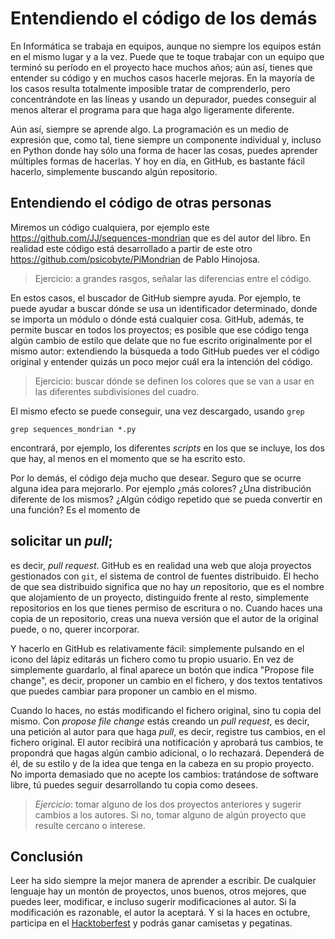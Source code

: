 # Entendiendo el código de los demás

En Informática se trabaja en equipos, aunque no siempre los equipos
están en el mismo lugar y a la vez. Puede que te toque trabajar con un
equipo que terminó su período en el proyecto hace muchos años; aún
así, tienes que entender su código y en muchos casos hacerle
mejoras. En la mayoría de los casos resulta totalmente imposible
tratar de comprenderlo, pero concentrándote en las líneas y usando un
depurador, puedes conseguir al menos alterar el programa para que haga
algo ligeramente diferente.

Aún así, siempre se aprende algo. La programación es un medio de
expresión que, como tal, tiene siempre un componente individual y,
incluso en Python donde hay sólo una forma de hacer las cosas, puedes
aprender múltiples formas de hacerlas. Y hoy en día, en GitHub, es
bastante fácil hacerlo, simplemente buscando algún repositorio.

## Entendiendo el código de otras personas

Miremos un código cualquiera, por ejemplo este
https://github.com/JJ/sequences-mondrian que es del autor del
libro. En realidad este código está desarrollado a partir de este otro
https://github.com/psicobyte/PiMondrian de Pablo Hinojosa.

> Ejercicio: a grandes rasgos, señalar las diferencias entre el
> código.

En estos casos, el buscador de GitHub siempre ayuda. Por ejemplo, te
puede ayudar a buscar dónde se usa un identificador determinado, donde
se importa un módulo o dónde está cualquier cosa. GitHub, además, te
permite buscar en todos los proyectos; es posible que ese código tenga
algún cambio de estilo que delate que no fue escrito originalmente por
el mismo autor: extendiendo la búsqueda a todo GitHub puedes ver el
código original y entender quizás un poco mejor cuál era la intención
del código.

> Ejercicio: buscar dónde se definen los colores que se van a usar en
> las diferentes subdivisiones del cuadro.

El mismo efecto se puede conseguir, una vez descargado, usando `grep`

	grep sequences_mondrian *.py

encontrará, por ejemplo, los diferentes *scripts* en los que se
incluye, los dos que hay, al menos en el momento que se ha escrito
esto.

Por lo demás, el código deja mucho que desear. Seguro que se ocurre
alguna idea para mejorarlo. Por ejemplo ¿más colores? ¿Una
distribución diferente de los mismos? ¿Algún código repetido que se
pueda convertir en una función? Es el momento de

## solicitar un *pull*;

es decir, *pull request*. GitHub es en realidad una web que aloja proyectos gestionados con
`git`, el sistema de control de fuentes distribuido. El hecho de que
sea distribuido significa que no hay *un* repositorio, que es el
nombre que alojamiento de un proyecto, distinguido
frente al resto, simplemente repositorios en los que tienes permiso de
escritura o no. Cuando haces una copia de un repositorio, creas una
nueva versión que el autor de la original puede, o no, querer
incorporar.

Y hacerlo en GitHub es relativamente fácil: simplemente pulsando en el
icono del lápiz editarás un fichero como tu propio usuario. En vez de
simplemente guardarlo, al final aparece un botón que indica "Propose
file change", es decir, proponer un cambio en el fichero, y dos textos
tentativos que puedes cambiar para proponer un cambio en el mismo.

Cuando lo haces, no estás modificando el fichero original, sino tu
copia del mismo. Con *propose file change* estás creando un *pull
request*, es decir, una petición al autor para que haga *pull*, es
decir, registre tus cambios, en el fichero original. El autor recibirá
una notificación y aprobará tus cambios, te propondrá que hagas algún
cambio adicional, o lo rechazará. Dependerá de él, de su estilo y de
la idea que tenga en la cabeza en su propio proyecto. No importa
demasiado que no acepte los cambios: tratándose de software libre, tú
puedes seguir desarrollando tu copia como desees.

> *Ejercicio*: tomar alguno de los dos proyectos anteriores y sugerir
> cambios a los autores. Si no, tomar alguno de algún proyecto que
> resulte cercano o interese.

## Conclusión

Leer ha sido siempre la mejor manera de aprender a escribir. De
cualquier lenguaje hay un montón de proyectos, unos buenos, otros
mejores, que puedes leer, modificar, e incluso sugerir modificaciones
al autor. Si la modificación es razonable, el autor la aceptará. Y si
la haces en octubre, participa en
el [Hacktoberfest](https://hacktoberfest.digitalocean.com/) y podrás
ganar camisetas y pegatinas.

